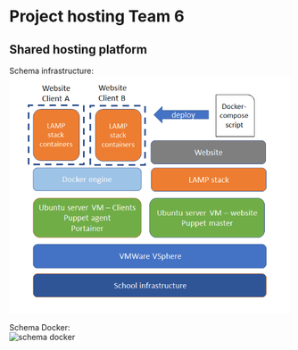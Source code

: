 # Project hosting Team 6
## Shared hosting platform

Schema infrastructure:\
![hosting infrastructure](./resources/schema_english.png)

Schema Docker:\
![schema docker](./resources/docker_schema)
